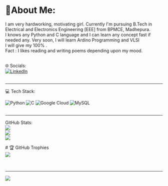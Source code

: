 # 💫About Me:
 I am very hardworking, motivating girl. Currently I'm pursuing B.Tech in Electrical and Electronics Engineering [EEE] from BPMCE, Madhepura. <br>I knows  any Python and C language and I can learn any concept fast if needed any. Very soon, I will learn Ardino Programming and VLSI <br>I will give my 100% .<br>Fact : I likes reading and writing poems depending upon my mood.<br><br>
 
 🌐 Socials:<br>
 [![Linkedln](https://img.shields.io/badge/linkedln-%23E4405F.svg?logo=linkeln&logoColor=white)](https://www.linkedin.com/in/nishant-raj-51634619b/)<br>
 <br><hr>
 💻 Tech Stack: 

 ![Python](https://img.shields.io/badge/python-3670A0?style=for-the-badge&logo=python&logoColor=ffdd54) 
 ![C](https://img.shields.io/badge/C-%2300599C.svg?style=for-the-badge&logo=c%2B%2B&logoColor=white)  ![Google Cloud](https://img.shields.io/badge/Google%20Cloud-%234285F4.svg?style=for-the-badge&logo=google-cloud&logoColor=white) ![MySQL](https://img.shields.io/badge/mysql-%2300f.svg?style=for-the-badge&logo=mysql&logoColor=white) 
<br><br><hr>
GitHub Stats: <br>
 ![](https://github-readme-stats.vercel.app/api?username=jiyacoderz&theme=dark&hide_border=false&include_all_commits=false&count_private=false)<br/> 
 ![](https://github-readme-streak-stats.herokuapp.com/?user=jiyacoderz&theme=dark&hide_border=false)<br/> 
 ![](https://github-readme-stats.vercel.app/api/top-langs/?username=jiyacoderz&theme=dark&hide_border=false&include_all_commits=false&count_private=false&layout=compact)
 
﻿# 🏆 GitHub Trophies <br>
 ![](https://github-profile-trophy.vercel.app/?username=jiyacoderz&theme=radical&no-frame=false&no-bg=false&margin-w=4) 
  
 <br>

 --- 
 [![](https://visitcount.itsvg.in/api?id=jiyacoderz&icon=0&color=0)](https://visitcount.itsvg.in)
